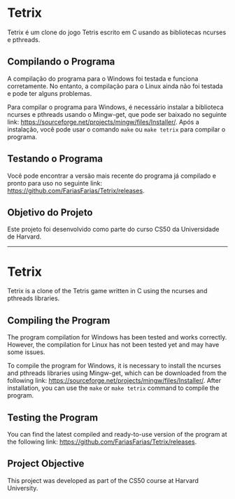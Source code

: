 # Tetrix

Tetrix é um clone do jogo Tetris escrito em C usando as bibliotecas ncurses e pthreads.

## Compilando o Programa

A compilação do programa para o Windows foi testada e funciona corretamente. No entanto, a compilação para o Linux ainda não foi testada e pode ter alguns problemas.

Para compilar o programa para Windows, é necessário instalar a biblioteca ncurses e pthreads usando o Mingw-get, que pode ser baixado no seguinte link: https://sourceforge.net/projects/mingw/files/Installer/. Após a instalação, você pode usar o comando `make` ou `make tetrix` para compilar o programa.

## Testando o Programa

Você pode encontrar a versão mais recente do programa já compilado e pronto para uso no seguinte link: https://github.com/FariasFarias/Tetrix/releases.

## Objetivo do Projeto

Este projeto foi desenvolvido como parte do curso CS50 da Universidade de Harvard.


---

# Tetrix

Tetrix is a clone of the Tetris game written in C using the ncurses and pthreads libraries.

## Compiling the Program

The program compilation for Windows has been tested and works correctly. However, the compilation for Linux has not been tested yet and may have some issues.

To compile the program for Windows, it is necessary to install the ncurses and pthreads libraries using Mingw-get, which can be downloaded from the following link: https://sourceforge.net/projects/mingw/files/Installer/. After installation, you can use the `make` or `make tetrix` command to compile the program.

## Testing the Program

You can find the latest compiled and ready-to-use version of the program at the following link: https://github.com/FariasFarias/Tetrix/releases.

## Project Objective

This project was developed as part of the CS50 course at Harvard University.
